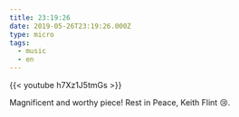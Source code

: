 ```yaml
---
title: 23:19:26
date: 2019-05-26T23:19:26.000Z
type: micro
tags:
  - music
  - en
---
```


{{< youtube h7Xz1J5tmGs >}}

Magnificent and worthy piece! Rest in Peace, Keith Flint 😢.

